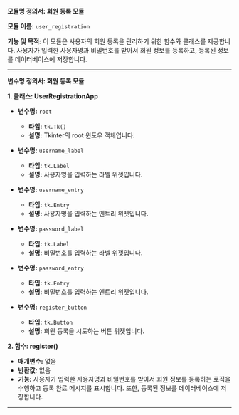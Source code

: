 **모듈명 정의서: 회원 등록 모듈**

**모듈 이름:** `user_registration`

**기능 및 목적:** 이 모듈은 사용자의 회원 등록을 관리하기 위한 함수와 클래스를 제공합니다. 사용자가 입력한 사용자명과 비밀번호를 받아서 회원 정보를 등록하고, 등록된 정보를 데이터베이스에 저장합니다.

---

**변수명 정의서: 회원 등록 모듈**

**1. 클래스: UserRegistrationApp**
- **변수명:** `root`
  - **타입:** `tk.Tk()`
  - **설명:** Tkinter의 root 윈도우 객체입니다.

- **변수명:** `username_label`
  - **타입:** `tk.Label`
  - **설명:** 사용자명을 입력하는 라벨 위젯입니다.

- **변수명:** `username_entry`
  - **타입:** `tk.Entry`
  - **설명:** 사용자명을 입력하는 엔트리 위젯입니다.

- **변수명:** `password_label`
  - **타입:** `tk.Label`
  - **설명:** 비밀번호를 입력하는 라벨 위젯입니다.

- **변수명:** `password_entry`
  - **타입:** `tk.Entry`
  - **설명:** 비밀번호를 입력하는 엔트리 위젯입니다.

- **변수명:** `register_button`
  - **타입:** `tk.Button`
  - **설명:** 회원 등록을 시도하는 버튼 위젯입니다.

**2. 함수: register()**
- **매개변수:** 없음
- **반환값:** 없음
- **기능:** 사용자가 입력한 사용자명과 비밀번호를 받아서 회원 정보를 등록하는 로직을 수행하고 등록 완료 메시지를 표시합니다. 또한, 등록된 정보를 데이터베이스에 저장합니다.

---
